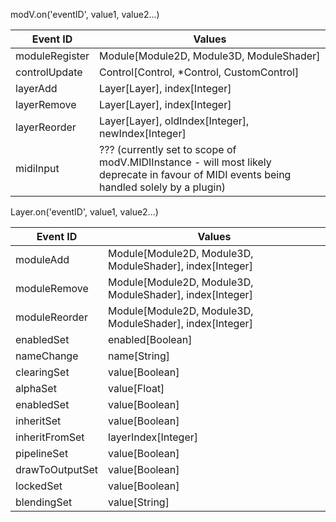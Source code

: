 modV.on('eventID', value1, value2...)

| Event ID         | Values                                   |
| ---------------- | ---------------------------------------- |
| moduleRegister | Module[Module2D, Module3D, ModuleShader] |
| controlUpdate    | Control[Control, \*Control, CustomControl]        |
| layerAdd         | Layer[Layer], index[Integer]             |
| layerRemove      | Layer[Layer], index[Integer]             |
| layerReorder     | Layer[Layer], oldIndex[Integer], newIndex[Integer] |
| midiInput        | ??? (currently set to scope of modV.MIDIInstance - will most likely deprecate in favour of MIDI events being handled solely by a plugin) |



Layer.on('eventID', value1, value2...)

| Event ID        | Values                                   |
| --------------- | ---------------------------------------- |
| moduleAdd       | Module[Module2D, Module3D, ModuleShader], index[Integer] |
| moduleRemove    | Module[Module2D, Module3D, ModuleShader], index[Integer] |
| moduleReorder   | Module[Module2D, Module3D, ModuleShader], index[Integer] |
| enabledSet         | enabled[Boolean]                         |
| nameChange      | name[String]                             |
| clearingSet     | value[Boolean]                           |
| alphaSet        | value[Float]                             |
| enabledSet      | value[Boolean]                           |
| inheritSet      | value[Boolean]                           |
| inheritFromSet  | layerIndex[Integer]                      |
| pipelineSet     | value[Boolean]                           |
| drawToOutputSet | value[Boolean]                           |
| lockedSet          | value[Boolean]                           |
| blendingSet        | value[String]                            |